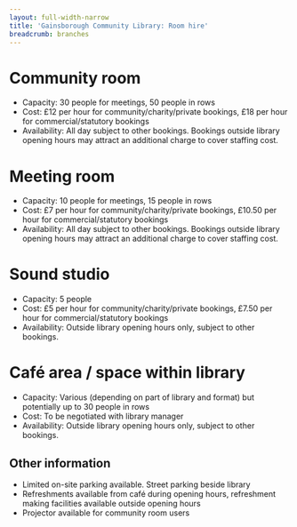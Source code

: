 ```yaml
---
layout: full-width-narrow
title: 'Gainsborough Community Library: Room hire'
breadcrumb: branches
---
```

# Community room

* Capacity: 30 people for meetings, 50 people in rows
* Cost: £12 per hour for community/charity/private bookings, £18 per hour for commercial/statutory bookings
* Availability: All day subject to other bookings. Bookings outside library opening hours may attract an additional charge to cover staffing cost.

# Meeting room

* Capacity: 10 people for meetings, 15 people in rows
* Cost: £7 per hour for community/charity/private bookings, £10.50 per hour for commercial/statutory bookings
* Availability: All day subject to other bookings. Bookings outside library opening hours may attract an additional charge to cover staffing cost.

# Sound studio

* Capacity: 5 people
* Cost: £5 per hour for community/charity/private bookings, £7.50 per hour for commercial/statutory bookings
* Availability: Outside library opening hours only, subject to other bookings.

# Café area / space within library

* Capacity: Various (depending on part of library and format) but potentially up to 30 people in rows
* Cost: To be negotiated with library manager
* Availability: Outside library opening hours only, subject to other bookings.

## Other information

* Limited on-site parking available. Street parking beside library
* Refreshments available from café during opening hours, refreshment making facilities available outside opening hours
* Projector available for community room users
